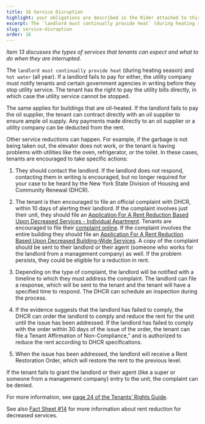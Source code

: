 ```yaml
---
title: 16 Service Disruption
highlight: your obligations are described in the Rider attached to this Lease
excerpt: The `landlord must continually provide heat` (during heating season)
slug: service-disruption
order: 16
---
```


_Item 13 discusses the types of services that tenants can expect and what to do when they are interrupted._

The `landlord must continually provide heat` (during heating season) and `hot water` (all year). If a landlord fails to pay for either, the utility company must notify tenants and certain government agencies in writing before they stop utility service. The tenant has the right to pay the utility bills directly, in which case the utility service cannot be stopped.

The same applies for buildings that are oil-heated. If the landlord fails to pay the oil supplier, the tenant can contract directly with an oil supplier to ensure ample oil supply. Any payments made directly to an oil supplier or a utility company can be deducted from the rent.  

Other service reductions can happen. For example, if the garbage is not being taken out, the elevator does not work, or the tenant is having problems with utilities like the oven, refrigerator, or the toilet. In these cases, tenants are encouraged to take specific actions:

1.	They should contact the landlord. If the landlord does not respond, contacting them in writing is encouraged, but no longer required for your case to be heard by the New York State Division of Housing and Community Renewal (DHCR).

2.	The tenant is then encouraged to file an official complaint with DHCR, within 10 days of alerting their landlord. If the complaint involves just their unit, they should file an [Application For A Rent Reduction Based Upon Decreased Services - Individual Apartment](https://hcr.ny.gov/system/files/documents/2018/09/applicationrentreduction-individual.pdf). Tenants are encouraged to file their [complaint online](https://apps.hcr.ny.gov/ServicesIntake/BuildingSelect.aspx). If the complaint involves the entire building they should file an [Application For A Rent Reduction Based Upon Decreased Building-Wide Services](https://hcr.ny.gov/system/files/documents/2018/09/applicationrentreduction-building.pdf). A copy of the complaint should be sent to their landlord or their agent (someone who works for the landlord from a management company) as well. If the problem persists, they could be eligible for a reduction in rent.

3.	Depending on the type of complaint, the landlord will be notified with a timeline to which they must address the complaint. The landlord can file a response, which will be sent to the tenant and the tenant will have a specified time to respond. The DHCR can schedule an inspection during the process.

4.	 If the evidence suggests that the landlord has failed to comply, the DHCR can order the landlord to comply and reduce the rent for the unit until the issue has been addressed. If the landlord has failed to comply with the order within 30 days of the issue of the order, the tenant can file a Tenant Affirmation of Non-Compliance,” and is authorized to reduce the rent according to DHCR specifications.

5.	When the issue has been addressed, the landlord will receive a Rent Restoration Order, which will restore the rent to the previous level.

If the tenant fails to grant the landlord or their agent (like a super or someone from a management company) entry to the unit, the complaint can be denied.


For more information, see [page 24 of the Tenants’ Rights Guide](https://ag.ny.gov/sites/default/files/tenants_rights.pdf).

See also [Fact Sheet #14](https://hcr.ny.gov/system/files/documents/2018/12/orafac14.pdf) for more information about rent reduction for decreased services.  
